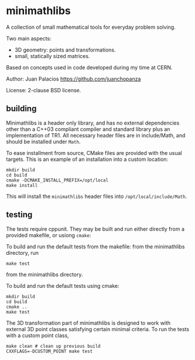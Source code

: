 minimathlibs
============

A collection of small mathematical tools for everyday problem solving.

Two main aspects: 

* 3D geometry: points and transformations.
* small, statically sized matrices.

Based on concepts used in code developed during my time at CERN.

Author: Juan Palacios https://github.com/juanchopanza

License: 2-clause BSD license.

building
--------

Minimathlibs is a header only library, and has no external dependencies other than a C++03 compliant compiler and standard library plus an implementation of TR1. All necessary header files are in include/Math, and should be installed under ``Math``.

To ease installment from source, CMake files are provided with the usual targets. This is an example of an installation into a custom location:

```shell
mkdir build
cd build
cmake -DCMAKE_INSTALL_PREFIX=/opt/local
make install
```

This will install the ``minimathlibs`` header files into ``/opt/local/include/Math``.

testing
-------

The tests require cppunit. They may be built and run either directly from a provided makefile, or usiong ``cmake``:

To build and run the default tests from the makefile: from the minimathlibs directory, run

```shell
make test
```

from the minimathlibs directory.

To build and run the default tests using cmake:

```shell
mkdir build
cd build
cmake ..
make test
```


The 3D transformation part of minimathlibs is designed to work with external 3D point classes satisfying certain minimal criteria. To run the tests with a custom point class, 

```shell
make clean # clean up previous build
CXXFLAGS=-DCUSTOM_POINT make test
```
